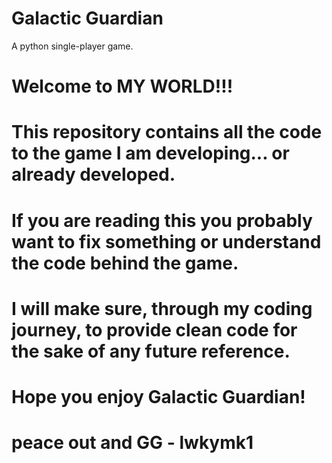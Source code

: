 # Galactic Guardian
A python single-player game.

# Welcome to MY WORLD!!!


# This repository contains all the code to the game I am developing... or already developed.


# If you are reading this you probably want to fix something or understand the code behind the game.
# I will make sure, through my coding journey, to provide clean code for the sake of any future reference.


# Hope you enjoy Galactic Guardian!
# peace out and GG - lwkymk1

